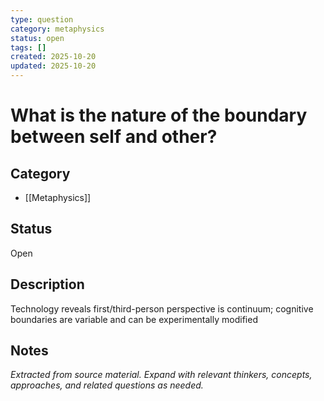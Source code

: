 ```yaml
---
type: question
category: metaphysics
status: open
tags: []
created: 2025-10-20
updated: 2025-10-20
---
```


# What is the nature of the boundary between self and other?

## Category

- [[Metaphysics]]

## Status

Open

## Description

Technology reveals first/third-person perspective is continuum; cognitive boundaries are variable and can be experimentally modified

## Notes

*Extracted from source material. Expand with relevant thinkers, concepts, approaches, and related questions as needed.*
